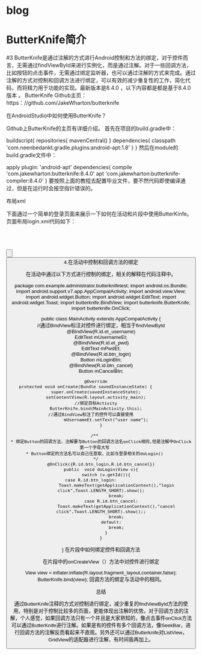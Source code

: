 # blog

#  ButterKnife简介

#3 ButterKnife是通过注解的方式进行Android控制和方法的绑定，对于控件而言，无需通过findViewById来进行实例化，而是通过注解。对于一些回调方法，比如按钮的点击事件，无需通过绑定监听器，也可以通过注解的方式来完成。通过注解的方式对控制和回调方法进行绑定，可以有效的减少重复性的工作，简化代码，而将精力用于功能的实现。最新版本是8.4.0 ，以下内容都是都是基于8.4.0版本
。
ButterKnife Github主页：https：//github.com/JakeWharton/butterknife

在AndroidStudio中如何使用ButterKnife？

Github上ButterKnife的主页有详细介绍。
首先在项目的build.gradle中：

buildscript{
    repositories{
        mavenCentral()
    }
    dependencies{
        classpath 'com.neenbedankt.gradle.plugins:android-apt:1.8'
    }
}
然后在module的build.gradle文件中：

apply plugin: 'android-apt'
dependencies{
    compile 'com.jakewharton:butterknife:8.4.0' 
    apt 'com.jakewharton:butterknife-compiler:8.4.0'
}
要按照上面的教程去配置毕业文件，要不然代码即使编译通过，但是在运行时会报空指针错误的。

布局xml

下面通过一个简单的登录页面来展示一下如何在活动和片段中使用ButterKinfe。页面布局login.xml代码如下：

<?xml version="1.0" encoding="utf-8"?>
<LinearLayout xmlns:android="http://schemas.android.com/apk/res/android"        
    xmlns:tools="http://schemas.android.com/tools"    
    android:layout_width="match_parent"    
    android:layout_height="match_parent"    
    android:orientation="vertical"        
    tools:context="com.example.administrator.butterknifetest.MainActivity">     
    <EditText        
        android:id="@+id/et_username"        
        android:layout_width="match_parent"         
        android:layout_height="wrap_content" />    
    <EditText        
        android:id="@+id/et_pwd"        
        android:layout_width="match_parent"         
        android:layout_height="wrap_content" />    
    <Button        
        android:id="@+id/btn_login"        
        android:layout_width="match_parent"         
        android:layout_height="wrap_content"        
        android:text="login" />    
    <Button        
        android:id="@+id/btn_cancel"        
        android:layout_width="match_parent"         
        android:layout_height="wrap_content"        
        android:text="cancel" />
</LinearLayout>
4.在活动中控制和回调方法的绑定

在活动中通过以下方式进行控制的绑定，相关的解释在代码注释中。

package com.example.administrator.butterknifetest;
import android.os.Bundle;
import android.support.v7.app.AppCompatActivity;
import android.view.View;
import android.widget.Button;
import android.widget.EditText;
import android.widget.Toast;
import butterknife.BindView;
import butterknife.ButterKnife;
import butterknife.OnClick;

public class MainActivity extends AppCompatActivity {    
    //通过BindView标注对控件进行绑定，相当于findViewById    
    @BindView(R.id.et_username)    
    EditText mUsernameEt;    
    @BindView(R.id.et_pwd)    
    EditText mPwdEt;    
    @BindView(R.id.btn_login)    
    Button mLoginBtn;    
    @BindView(R.id.btn_cancel)    
    Button mCancelBtn;    

    @Override    
    protected void onCreate(Bundle savedInstanceState) {            
        super.onCreate(savedInstanceState);        
        setContentView(R.layout.activity_main);        
        //绑定目标Activity        
        ButterKnife.bind(MainActivity.this);        
        //通过BindView标注了的控件可以直接使用            
        mUsernameEt.setText("user name");
    }

    /**     
    * 绑定Button的回调方法，注解要与Button的回调方法名onClick相同,但是注解中OnClick第一个字母大写     
    * Button绑定的方法名可以自己任意取，比如与登录相关的doLogin()     
    */    
    @OnClick({R.id.btn_login,R.id.btn_cancel})
    public  void doLogin(View v){
        switch (v.getId()){
            case R.id.btn_login:                
                Toast.makeText(getApplicationContext(),"login click",Toast.LENGTH_SHORT).show();
                break;
            case R.id.btn_cancel:
                Toast.makeText(getApplicationContext(),"cancel click",Toast.LENGTH_SHORT).show();;
                break;
            default:
                break;
        }
    }
}
在片段中如何绑定控件和回调方法

在片段中的onCreateView（）方法中对控件进行绑定

View view = inflater.inflate(R.layout.fragment_layout,container,false);
ButterKnife.bind(view);
回调方法的绑定与活动中的相同。

总结

通过ButterKnife注释的方式对控制进行绑定，减少重复的findViewById方法的使用，特别是对于控制比较多的页面，更能体现出注解的优势。对于回调方法的注解，个人感觉，如果回调方法只有一个并且是大家熟知的，像点击事件onClick方法可以通过ButterKnife进行注解。如果是有的控件有多个回调方法，像SeekBar，进行回调方法的注解反而看起来不直观。另外还可以通过Butterknife对ListView， GridView的适配器进行注解，有时间我再加上。
